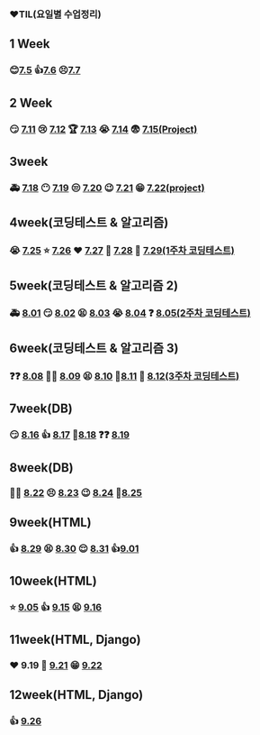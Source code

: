 ### ❤TIL(요일별 수업정리)

## 1 Week

### 😊[7.5](./1week/7.5/table.md)             👍[7.6](./1week/7.6/table.md)           😣[7.7](./1week/7.7/7.7_Theory.md)



## 2 Week

### 😏 [7.11](./2week/7.11_Theory.md)         😢 [7.12](./2week/7.12_Theory.md)        🏆 [7.13](./2week/7.13_Theory.md)      😭 [7.14](./2week/7.14_Theory.md)     😨 [7.15(Project)](https://github.com/kdt-hphk/01-PJT-01/tree/master/2회차/이수영)



## 3week

### 🚑 [7.18](./3week/7.18_Theory.md)      😶 [7.19](./3week/7.19_Theory.md)         😒 [7.20](./3week/7.20_Theory.md)        😉 [7.21](./3week/7.21_Theory.md)    😁 [7.22(project)](https://github.com/suyoung049/01-PJT-02/tree/main/2회차/이수영)



## 4week(코딩테스트 & 알고리즘)

### 😭 [7.25](https://github.com/suyoung049/01-ALGORITHM/tree/master/2회차/이수영/20220725)     ⭐ [7.26](https://github.com/suyoung049/01-ALGORITHM/tree/master/2회차/이수영/20220726)    ❤ [7.27](https://github.com/suyoung049/01-ALGORITHM/tree/master/2회차/이수영/20220727)     💪 [7.28](https://github.com/suyoung049/01-ALGORITHM/tree/master/2회차/이수영/20220728)  👏 [7.29(1주차 코딩테스트)](https://github.com/suyoung049/01-PJT-03/tree/master/2회차/이수영)



## 5week(코딩테스트 & 알고리즘 2)

### 🚑 [8.01](https://github.com/suyoung049/01-ALGORITHM/tree/master/2회차/이수영/20220801)     😏 [8.02](https://github.com/suyoung049/01-ALGORITHM/tree/master/2회차/이수영/20220802)      😫 [8.03](https://github.com/suyoung049/01-ALGORITHM/tree/master/2회차/이수영/20220803)   😭 [8.04](https://github.com/suyoung049/01-ALGORITHM/tree/master/2회차/이수영/20220804)  ❓ [8.05(2주차 코딩테스트)](https://github.com/suyoung049/01-PJT-04/tree/master/2회차/이수영)



## 6week(코딩테스트 & 알고리즘 3)

### ❓❓ [8.08](https://github.com/suyoung049/01-ALGORITHM/tree/master/2회차/이수영/20220808)  🏋️‍♀️ [8.09](https://github.com/suyoung049/01-ALGORITHM/tree/master/2회차/이수영/20220809)  😫 [8.10](https://github.com/suyoung049/01-ALGORITHM/tree/master/2회차/이수영/20220810)  👏[8.11](https://github.com/suyoung049/01-ALGORITHM/tree/master/2회차/이수영/20220811)  🎉 [8.12(3주차 코딩테스트)](https://github.com/suyoung049/01-PJT-05/tree/master/2회차/이수영)



## 7week(DB)

### 😏 [8.16](./8week/8.16_Theory.md)  👍 [8.17](./8week/8.17_Theory.md)  💪[8.18](./8week/8.18_Theory.md)   ❓❓ [8.19](./8week/8.19_Theory.md)



## 8week(DB)

### 🏃‍♂️ [8.22](./8week/8.22_Theory.md)  😣 [8.23](./8week/8.23_Theory.md)  😉 [8.24](./8week/8.24_Theory.md) 👏[8.25](./8week/8.25_Theory.md)



## 9week(HTML)

### 👍 [8.29](./8week/8.29_Theory.md)  😫 [8.30](./8week/8.30_Theory.md)  😌 [8.31](./8week/8.31_Theory.md) 👍[9.01](./9week/9.01_Theory.md)



## 10week(HTML)

### ⭐ [9.05](./9week/9.05_Theory.md)    👍 [9.15](./10week/9.15_Theory.md)  😫 [9.16](./10week/9.16_Theory.md)



## 11week(HTML, Django)

### ❤ 9.19  💪 [9.21](./10week/9.21_Theory.md)  😁 [9.22](./10week/9.22_Theory.md)



## 12week(HTML, Django)

### 👍 [9.26](./12week/9.26_Theory.md)


